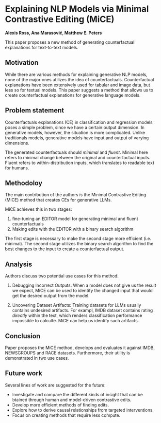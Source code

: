 # Explaining NLP Models via Minimal Contrastive Editing (MiCE)

**Alexis Ross, Ana Marasović, Matthew E. Peters**

This paper proposes a new method of generating counterfactual explanations for text-to-text models.

## Motivation
While there are various methods for explaining generative NLP models, none of the major ones utilizes the idea of counterfactuals. Counterfactual explanations have been extensively used for tabular and image data, but less so for textual models. This paper suggests a method that allows us to create counterfactual explanations for generative language models.


<!-- 3. One sentence description of what the paper is about.
4. What is the author’s motivation for this paper (see abstract, introduction) -->
## Problem statement
<!-- 5. What is the research question/problem focus of this paper (1 paragraph) -->

Counterfactuals explanations (CE) in classification and regression models poses a simple problem, since we have a certain output dimension. In generative models, however, the situation is more complicated. Unlike traditionals models, generative models have input and output of varying dimensions. 

The generated counterfactuals should *minimal* and *fluent*. Minimal here refers to minimal change between the original and counterfactual inputs. Fluent refers to within-distribution inputs, which translates to readable text for humans.

## Methodoloy
<!-- 6. What did the author’s do in research/analysis to address the problem (2- paragraphs) -->
The main contribution of the authors is the Minimal Contrastive Editing (MiCE) method that creates CEs for generative LLMs.

MiCE achieves this in two stages:
1. fine-tuning an EDITOR model for generating minimal and fluent counterfactuals
2. Making edits with the EDITOR with a binary search algorithm

The first stage is necessary to make the second stage more efficient (i.e. minimal). The second stage utilizes the binary search algorithm to find the best changes to the input to create a counterfactual output.

## Analysis
Authors discuss two potential use cases for this method.

1. Debugging Incorrect Outputs: When a model does not give us the result we expect, MiCE can be used to identify the changed input that would get the desired output from the model.


2. Uncovering Dataset Artifacts: Training datasets for LLMs usually contains undesired artifacts. For exampl, IMDB dataset contains rating *directly* within the text, which renders classification performance impossible to calculte. MiCE can help us identify such artifacts.


## Conclusion
Paper proposes the MiCE method, develops and evaluates it against IMDB, NEWSGROUPS and RACE datasets. Furthermore, their utility is demonstrated in two use cases.

## Future work

Several lines of work are suggested for the future:

* Investigate and compare the different kinds of insight that can be btained through human and model-driven contrastive edits.
* Develop more efficient methods of finding edits.
* Explore how to derive causal relationships from targeted interventions.
* Focus on creating methods that require less compute.
